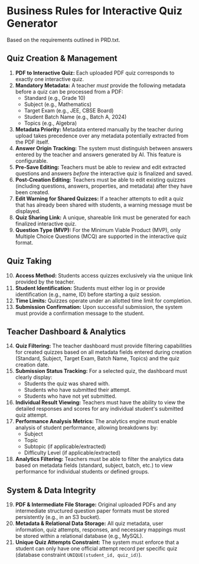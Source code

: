 # Business Rules for Interactive Quiz Generator

Based on the requirements outlined in PRD.txt.

## Quiz Creation & Management

1.  **PDF to Interactive Quiz:** Each uploaded PDF quiz corresponds to exactly one interactive quiz.
2.  **Mandatory Metadata:** A teacher *must* provide the following metadata before a quiz can be processed from a PDF:
    *   Standard (e.g., Grade 10)
    *   Subject (e.g., Mathematics)
    *   Target Exam (e.g., JEE, CBSE Board)
    *   Student Batch Name (e.g., Batch A, 2024)
    *   Topics (e.g., Algebra)
3.  **Metadata Priority:** Metadata entered manually by the teacher during upload takes precedence over any metadata potentially extracted from the PDF itself.
4.  **Answer Origin Tracking:** The system must distinguish between answers entered by the teacher and answers generated by AI. This feature is configurable.
5.  **Pre-Save Editing:** Teachers must be able to review and edit extracted questions and answers *before* the interactive quiz is finalized and saved.
6.  **Post-Creation Editing:** Teachers must be able to edit existing quizzes (including questions, answers, properties, and metadata) after they have been created.
7.  **Edit Warning for Shared Quizzes:** If a teacher attempts to edit a quiz that has already been shared with students, a warning message must be displayed.
8.  **Quiz Sharing Link:** A unique, shareable link must be generated for each finalized interactive quiz.
9.  **Question Type (MVP):** For the Minimum Viable Product (MVP), only Multiple Choice Questions (MCQ) are supported in the interactive quiz format.

## Quiz Taking

10. **Access Method:** Students access quizzes exclusively via the unique link provided by the teacher.
11. **Student Identification:** Students must either log in or provide identification (e.g., name, ID) before starting a quiz session.
12. **Time Limits:** Quizzes operate under an allotted time limit for completion.
13. **Submission Confirmation:** Upon successful submission, the system must provide a confirmation message to the student.

## Teacher Dashboard & Analytics

14. **Quiz Filtering:** The teacher dashboard must provide filtering capabilities for created quizzes based on all metadata fields entered during creation (Standard, Subject, Target Exam, Batch Name, Topics) and the quiz creation date.
15. **Submission Status Tracking:** For a selected quiz, the dashboard must clearly display:
    *   Students the quiz was shared with.
    *   Students who have submitted their attempt.
    *   Students who have not yet submitted.
16. **Individual Result Viewing:** Teachers must have the ability to view the detailed responses and scores for any individual student's submitted quiz attempt.
17. **Performance Analysis Metrics:** The analytics engine must enable analysis of student performance, allowing breakdowns by:
    *   Subject
    *   Topic
    *   Subtopic (if applicable/extracted)
    *   Difficulty Level (if applicable/extracted)
18. **Analytics Filtering:** Teachers must be able to filter the analytics data based on metadata fields (standard, subject, batch, etc.) to view performance for individual students or defined groups.

## System & Data Integrity

19. **PDF & Intermediate File Storage:** Original uploaded PDFs and any intermediate structured question paper formats must be stored persistently (e.g., in an S3 bucket).
20. **Metadata & Relational Data Storage:** All quiz metadata, user information, quiz attempts, responses, and necessary mappings must be stored within a relational database (e.g., MySQL).
21. **Unique Quiz Attempts Constraint:** The system must enforce that a student can only have one official attempt record per specific quiz (database constraint `UNIQUE(student_id, quiz_id)`). 